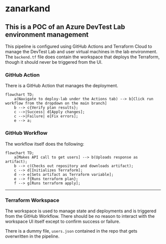 # zanarkand

## This is a POC of an Azure DevTest Lab environment management
This pipeline is configured using GitHub Actions and Terraform Cloud to manage the DevTest Lab and user virtual machines in the lab environment. The `backend.tf` file does contain the workspace that deploys the Terraform, though it should never be triggered from the UI.

### GitHub Action
There is a GitHub Action that manages the deployment.
```mermaid
flowchart TD;
    a(Navigate to deploy-lab under the Actions tab) --> b[Click run workflow from the dropdown on the main branch]
    b --> c{Verify plan results};
    c -->|Success| d[Apply changes];
    c -->|Failure| e[Fix errors];
    e --> a;
```

### GitHub Workflow
The workflow itself does the following:
```mermaid
flowchart TD;
    a[Makes API call to get users] --> b(Uploads response as artifact);
    b --> c(Checks out repository and downloads artifact);
    c --> d[Initializes Terraform];
    d --> e[Sets artifact as Terraform variable];
    e --> f{Runs terraform plan};
    f --> g[Runs terraform apply];
```
---
### Terraform Workspace
The workspace is used to manage state and deployments and is triggered from the GitHub Workflow. There should be no reason to interact with the workspace UI itself except to confirm success or failure.

There is a dummy file, `users.json` contained in the repo that gets overwritten in the pipeline.
